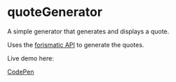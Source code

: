 # quoteGenerator
A simple generator that generates and displays a quote.

Uses the [forismatic API](http://forismatic.com/en/api/) to generate the quotes.

Live demo here:

[CodePen](http://codepen.io/MCatha/pen/GNMMWr)
